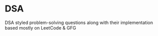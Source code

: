 # DSA
DSA styled problem-solving questions along with their implementation based mostly on LeetCode &amp; GFG
